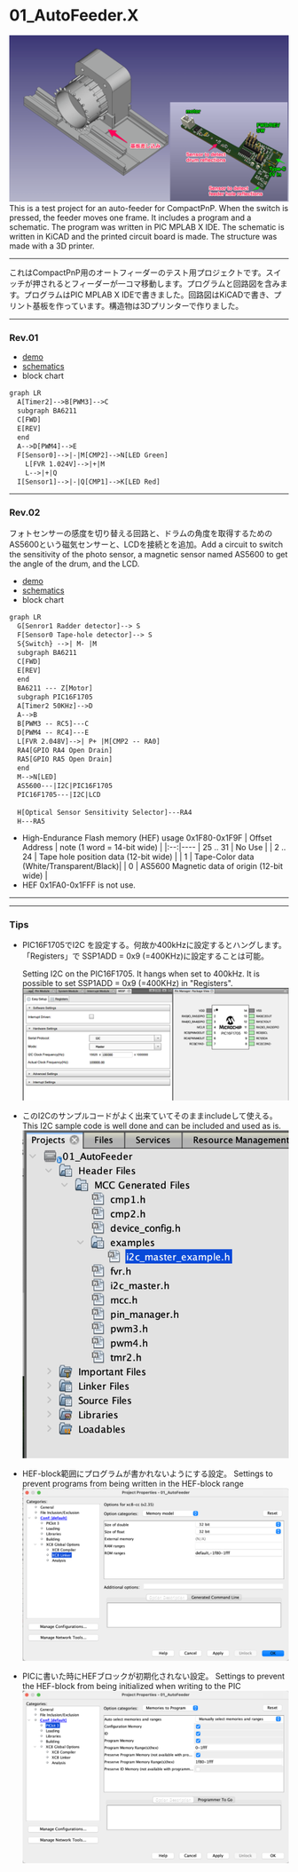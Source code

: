 
# 01_AutoFeeder.X
![image](image/overview.png)
This is a test project for an auto-feeder for CompactPnP. When the switch is pressed, the feeder moves one frame. It includes a program and a schematic. The program was written in PIC MPLAB X IDE. The schematic is written in KiCAD and the printed circuit board is made. The structure was made with a 3D printer.

---
これはCompactPnP用のオートフィーダーのテスト用プロジェクトです。スイッチが押されるとフィーダーが一コマ移動します。プログラムと回路図を含みます。プログラムはPIC MPLAB X IDEで書きました。回路図はKiCADで書き、プリント基板を作っています。構造物は3Dプリンターで作りました。

---
### Rev.01
* [demo](image/ezgif.com-video-to-gif-converted.gif)
* [schematics](schematics/AutoFeeder_Drum-type_new/20231123_R1/AutoFeeder_Drum-type.pdf) 
* block chart
```mermaid
graph LR
  A[Timer2]-->B[PWM3]-->C
  subgraph BA6211
  C[FWD]
  E[REV]
  end
  A-->D[PWM4]-->E
  F[Sensor0]-->|-|M[CMP2]-->N[LED Green]
    L[FVR 1.024V]-->|+|M
    L-->|+|Q
  I[Sensor1]-->|-|Q[CMP1]-->K[LED Red]
```
---

### Rev.02
フォトセンサーの感度を切り替える回路と、ドラムの角度を取得するためのAS5600という磁気センサーと、LCDを接続とを追加。Add a circuit to switch the sensitivity of the photo sensor, a magnetic sensor named AS5600 to get the angle of the drum, and the LCD.
* [demo](image/20240212_AutoFeederTest-ezgif.com-video-to-gif-converter.gif)
* [schematics](schematics/AutoFeeder_Drum-type_new/20240107_Rev02/AutoFeeder_Drum-type.pdf) 
* block chart

```mermaid
graph LR
  G[Senror1 Radder detector]--> S
  F[Sensor0 Tape-hole detector]--> S
  S{Switch} -->| M- |M
  subgraph BA6211
  C[FWD]
  E[REV]
  end
  BA6211 --- Z[Motor]
  subgraph PIC16F1705
  A[Timer2 50KHz]-->D
  A-->B
  B[PWM3 -- RC5]---C
  D[PWM4 -- RC4]---E
  L[FVR 2.048V]-->| P+ |M[CMP2 -- RA0]
  RA4[GPIO RA4 Open Drain]
  RA5[GPIO RA5 Open Drain]
  end
  M-->N[LED]
  AS5600---|I2C|PIC16F1705
  PIC16F1705---|I2C|LCD
  
  H[Optical Sensor Sensitivity Selector]---RA4
  H---RA5
```

* High-Endurance Flash memory (HEF) usage 0x1F80-0x1F9F
  | Offset Address | note (1 word = 14-bit wide) |
  |:--:|---- 
  | 25 .. 31 | No Use |
  | 2 .. 24 | Tape hole position data (12-bit wide) |
  | 1 | Tape-Color data (White/Transparent/Black)|
  | 0 | AS5600 Magnetic data of origin (12-bit wide) |
* HEF 0x1FA0-0x1FFF is not use.

---
---
### Tips

* PIC16F1705でI2C を設定する。何故か400kHzに設定するとハングします。「Registers」で SSP1ADD = 0x9 (=400KHz)に設定することは可能。
  
  Setting I2C on the PIC16F1705. It hangs when set to 400kHz. It is possible to set SSP1ADD = 0x9 (=400KHz) in "Registers".
  ![image](image/01_I2C_setting.png)

* このI2Cのサンプルコードがよく出来ていてそのままincludeして使える。
  This I2C sample code is well done and can be included and used as is.
  ![image](image/02_I2C_setting.png)

* HEF-block範囲にプログラムが書かれないようにする設定。
  Settings to prevent programs from being written in the HEF-block range
  ![image](image/03_HFE-block-tips.png)

* PICに書いた時にHEFブロックが初期化されない設定。
  Settings to prevent the HEF-block from being initialized when writing to the PIC
  ![image](image/04_HFE-block-tips.png)

